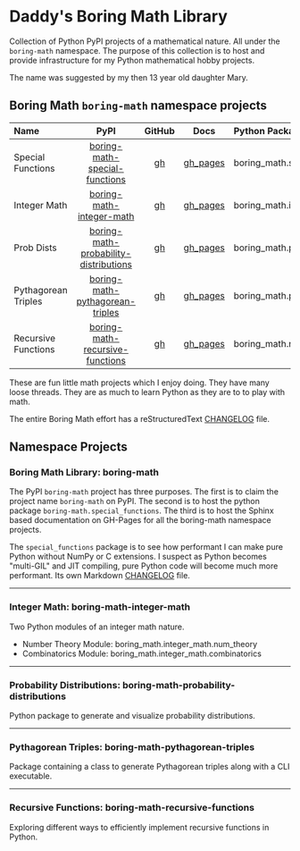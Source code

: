 # Daddy's Boring Math Library

Collection of Python PyPI projects of a mathematical nature. All under
the `boring-math` namespace. The purpose of this collection is to host and
provide infrastructure for my Python mathematical hobby projects.

The name was suggested by my then 13 year old daughter Mary.

## Boring Math `boring-math` namespace projects

| Name | PyPI | GitHub | Docs | Python Package |
|:---- |:----:|:------:|:----:|:-------------- |
| Special Functions | [boring-math-special-functions][100] | [gh][200] | [gh_pages][300] | boring_math.special_functions |
| Integer Math | [boring-math-integer-math][101] | [gh][201] | [gh_pages][301] | boring_math.integer_math |
| Prob Dists | [boring-math-probability-distributions][102] | [gh][202] | [gh_pages][302] | boring_math.probability_distributions |
| Pythagorean Triples | [boring-math-pythagorean-triples][103] | [gh][203] | [gh_pages][303] | boring_math.pythagorean_triples |
| Recursive Functions | [boring-math-recursive-functions][104] | [gh][204] | [gh_pages][304] | boring_math.recursive_functions |

These are fun little math projects which I enjoy doing. They have many
loose threads. They are as much to learn Python as they are to to play
with math.

The entire Boring Math effort has a reStructuredText [CHANGELOG][10] file.

## Namespace Projects

### Boring Math Library: boring-math

The PyPI `boring-math` project has three purposes. The first is to claim
the project name `boring-math` on PyPI. The second is to host the python
package `boring-math.special_functions`. The third is to host the Sphinx
based documentation on GH-Pages for all the boring-math namespace projects.

The `special_functions` package is to see how performant I can make
pure Python without NumPy or C extensions. I suspect as Python becomes
"multi-GIL" and JIT compiling, pure Python code will become much more
performant. Its own Markdown [CHANGELOG][11] file.

______________________________________________________________________

### Integer Math: boring-math-integer-math

Two Python modules of an integer math nature.

- Number Theory Module: boring_math.integer_math.num_theory
- Combinatorics Module: boring_math.integer_math.combinatorics

______________________________________________________________________

### Probability Distributions: boring-math-probability-distributions

Python package to generate and visualize probability distributions.

______________________________________________________________________

### Pythagorean Triples: boring-math-pythagorean-triples

Package containing a class to generate Pythagorean triples along
with a CLI executable.

______________________________________________________________________

### Recursive Functions: boring-math-recursive-functions

Exploring different ways to efficiently implement recursive functions
in Python.

[10]: https://github.com/grscheller/boring-math/blob/main/CHANGELOG.rst
[11]: https://github.com/grscheller/boring-math/blob/main/CHANGELOG.md
[100]: https://pypi.org/project/boring-math/
[101]: https://pypi.org/project/boring-math-integer-math/
[102]: https://pypi.org/project/boring-math-probability-distributions/
[103]: https://pypi.org/project/boring-math-pythagorean-triples/
[104]: https://pypi.org/project/boring-math-recursive-functions/
[200]: https://github.com/grscheller/boring-math
[201]: https://github.com/grscheller/boring-math-integer-math
[202]: https://github.com/grscheller/boring-math-probability-distributions
[203]: https://github.com/grscheller/boring-math-pythagorean-triples
[204]: https://github.com/grscheller/boring-math-recursive-functions
[300]: https://grscheller.github.io/boring-math/special-functions/development/build/html
[301]: https://grscheller.github.io/boring-math/integer-math/development/build/html
[302]: https://grscheller.github.io/boring-math/probability-distributions/development/build/html
[303]: https://grscheller.github.io/boring-math/pythagorean-triples/development/build/html
[304]: https://grscheller.github.io/boring-math/recursive-functions/development/build/html
